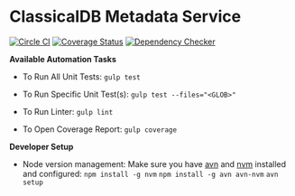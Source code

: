 ClassicalDB Metadata Service
=============================

[![Circle CI](https://img.shields.io/circleci/project/classicalmusic/classicaldb-service-metadata/master.svg)](https://circleci.com/gh/classicalmusic/classicaldb-service-metadata?branch=master)
[![Coverage Status](https://img.shields.io/coveralls/classicalmusic/classicaldb-service-metadata/master.svg)](https://coveralls.io/r/classicalmusic/classicaldb-service-metadata?branch=master)
[![Dependency Checker](http://img.shields.io/david/classicalmusic/classicaldb-service-metadata.svg)](https://david-dm.org/classicalmusic/classicaldb-service-metadata?branch=master)


**Available Automation Tasks**

* To Run All Unit Tests: `gulp test`

* To Run Specific Unit Test(s): `gulp test --files="<GLOB>"`

* To Run Linter: `gulp lint`

* To Open Coverage Report: `gulp coverage`


**Developer Setup**
* Node version management: Make sure you have [avn](https://www.npmjs.com/package/avn) and [nvm](https://www.npmjs.com/package/nvm) installed and configured:
`npm install -g nvm`
`npm install -g avn avn-nvm`
`avn setup`